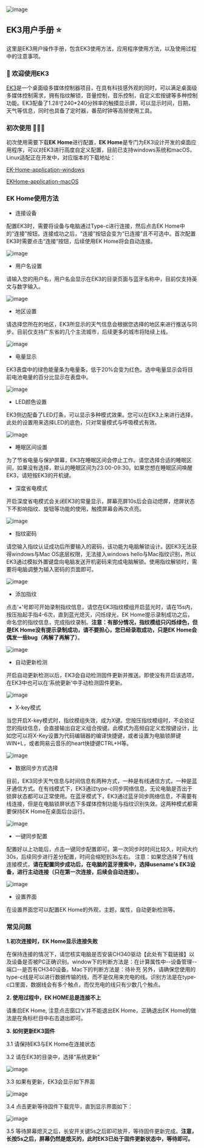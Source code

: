 ![image](https://github.com/user-attachments/assets/d9913a87-95a7-4cde-aed0-7687b4230d0f)


## EK3用户手册 ⭐
这里是EK3用户操作手册，包含EK3使用方法，应用程序使用方法，以及使用过程中的注意事项。

### 🌈 欢迎使用EK3
[EK3](https://jmlstudio.cn/)是一个桌面级多媒体控制器项目，在具有科技感外观的同时，可以满足桌面级多媒体控制需求，拥有指纹解锁，音量控制，音乐控制，自定义宏按键等多种控制功能。EK3配备了1.28寸240*240分辨率的触摸显示屏，可以显示时间，日期，天气等信息，同时也具备了定时器，番茄时钟等高频使用工具。

### 初次使用 🚀🚀🚀
初次使用需要下载**EK Home**进行配置，**EK Home**是专门为EK3设计开发的桌面应用程序，可以对EK3进行高度自定义配置，目前已支持windows系统和macOS，Linux适配正在开发中，对应版本的下载地址：

[EK-Home-application-windows](https://github.com/Ethan-Pan/EK3-User-manual/releases/tag/EK-Home-V1.3)

[EKHome-application-macOS](https://github.com/Ethan-Pan/EK3-User-manual/releases/tag/EK-Home-Mac-V1.0)

### EK Home使用方法
- 连接设备 
 
配置EK3时，需要将设备与电脑通过Type-c进行连接，然后点击EK Home中的“连接”按钮。连接成功之后，“连接”按钮会变为“已连接”且不可选中。首次配置EK3时需要点击“连接”按钮，后续使用EK Home将会自动连接。

![image](https://github.com/user-attachments/assets/b032ecfa-4905-4ca0-a3b9-ce71804442b3)

- 用户名设置

请输入您的用户名，用户名会显示在EK3的目录页面与蓝牙名称中，目前仅支持英文与数字输入。

![image](https://github.com/user-attachments/assets/30d2a400-8032-45e7-ab2d-d92ce0f146f1)

- 地区设置

请选择您所在的地区，EK3所显示的天气信息会根据您选择的地区来进行推送与同步。目前仅支持广东省的几个主流城市，后续更多的城市将陆续上线。

![image](https://github.com/user-attachments/assets/529168a4-f50c-401b-8e6f-2c11c05875c0)

- 电量显示
  
EK3表盘中的绿色能量条为电量条，低于20%会变为红色。选中电量显示会将目前电池电量的百分比显示在表盘中。

![image](https://github.com/user-attachments/assets/326a49b7-cc4d-4c3d-bc98-ab31e29550a5)

- LED颜色设置
  
EK3侧边配备了LED灯条，可以显示多种模式效果。您可以在EK3上来进行选择，此处的设置用来选择LED的底色，只对常量模式与呼吸模式有效。

![image](https://github.com/user-attachments/assets/27160844-80c9-4dd4-9ac2-4836eaed9608)

- 睡眠区间设置
  
为了节省电量与保护屏幕，EK3在睡眠区间会停止工作。请您选择合适的睡眠区间，如果没有选择，默认的睡眠区间为23:00-09:30。如果您想在睡眠区间唤醒EK3，请短按EK3的开机键。

- 深度省电模式
  
开启深度省电模式会关闭EK3的常量显示，屏幕亮屏10s后会自动熄屏，熄屏状态下不影响指纹、旋钮等功能的使用，触摸屏幕会再次点亮。

![image](https://github.com/user-attachments/assets/4e553d70-8583-4a05-8943-8ba24193a699)

- 指纹密码
  
请您输入指纹认证成功后所要输入的密码，该功能为电脑解锁设计。因EK3无法获得windows与Mac OS底层权限，无法接入windows hello与Mac指纹识别，所以EK3通过模拟外置键盘向电脑发送开机密码来完成电脑解锁。使用指纹解锁时，需要将电脑调整为输入密码的页面即可。

![image](https://github.com/user-attachments/assets/353aedb8-976f-405d-8c95-f2b59b6a2b92)

- 添加指纹
  
点击‘+’号即可开始录制指纹信息，请您在EK3指纹模组开启蓝光时，请在15s内，按压抬起手指4-6次，直到蓝光熄灭，闪烁绿光，EK Home提示录制成功之后，命名您的指纹信息，完成指纹录制。**注意：有部分情况，指纹模组只闪烁绿色，但是EK Home没有提示录制成功，请不要担心，您已经录取成功，只是EK Home会偶发一些bug（再解了再解了）**。

![image](https://github.com/user-attachments/assets/2f83b112-23d0-4296-9086-f834a962c97d)

- 自动更新检测
  
开启自动更新检测以后，EK3会自动检测固件更新并推送。即使没有开启该选项，在EK3中也可以在‘系统更新’中手动检测固件更新。

![image](https://github.com/user-attachments/assets/c2565d5f-b555-4c48-91e9-51dcff08d471)

- X-key模式
  
当您开启X-key模式时，指纹模组失效，成为X键。您按压指纹模组时，不会验证您的指纹信息，会直接输出自定义组合按键。此模式为高频自定义宏按键设计，比如您可以将X-Key设置为代码编辑器的编译快捷键，或者设置为电脑锁屏键WIN+L，或者网易云音乐的heart快捷键CTRL+H等。

![image](https://github.com/user-attachments/assets/5dc260ab-b767-4862-aa69-1502b46c8ef7)

- 数据同步方式选择
  
目前，EK3同步天气信息与时间信息有两种方式，一种是有线通信方式，一种是蓝牙通信方式。在有线模式下，EK3通过type-c同步网络信息，无论电脑是否出于锁屏状态都可以正常使用。在蓝牙模式下，EK3通过蓝牙同步网络信息，不需要有线连接，但是在电脑锁屏状态下多媒体控制功能与指纹识别失效。这两种模式都需要保持EK Home在桌面后台运行。

![image](https://github.com/user-attachments/assets/7a64f069-958f-4345-88d0-a930080f264b)

- 一键同步配置
  
配置好以上功能后，点击一键同步配置即可。第一次同步时时间比较久，时间大约30s，后续同步进行差分配置，时间会缩短到3s左右。
注意：如果您选择了有线连接模式，**请在配置同步成功后，在电脑的蓝牙搜索中，选择usename's EK3设备，进行主动连接（只在第一次连接，后续会自动连接）。**

![image](https://github.com/user-attachments/assets/95c6082b-11f4-406b-8143-1fa532350f97)

- 设置界面
  
在设置界面您可以配置EK Home的外观，主题，属性，自动更新检测等。


### 常见问题
**1.初次连接时，EK Home显示连接失败**

   在保持连接的情况下，请您核实电脑是否安装CH340驱动【此处有下载链接】以及设备是否被PC正确识别。window下的判断方法是：在计算属性中--设备管理--端口--是否有CH340设备。Mac下的判断方法是：待补充
   另外，请确保您使用的type-c线是可以进行数据传输的线，而不是仅用来充电的线。识别方法是在type-c口里面，数据线会有多个触点，而仅充电的线只有少数几个触点。

**2. 使用过程中，EK HOME总是连接不上**

   请重启EK Home, 注意点击窗口‘x’并不能退出EK Home，正确退出EK Home的做法是在角标栏目中右击退出即可。

**3. 如何更新EK3固件**

   3.1 请保持EK3与EK Home在连接状态
   
   3.2 请在EK3的目录中，选择“系统更新”

   ![image](https://github.com/user-attachments/assets/be5d337b-a151-4849-92af-d2787d7eb95f)

   3.3 如果有更新，EK3会显示如下界面

   ![image](https://github.com/user-attachments/assets/98fd7f33-d722-4ea6-9071-5421c18bcfd1)


   3.4 点击更新等待固件下载完毕，直到显示界面如下：

   ![image](https://github.com/user-attachments/assets/2f4a2e76-370c-46f3-a9c5-4a99422a4546)


   3.5  等待屏幕熄灭之后，长安开关键5s之后即可放开，等待固件更新完成。**注意，长按5s之后，屏幕仍然是熄灭的，此时EK3已处于固件更新状态中，等待即可。**

